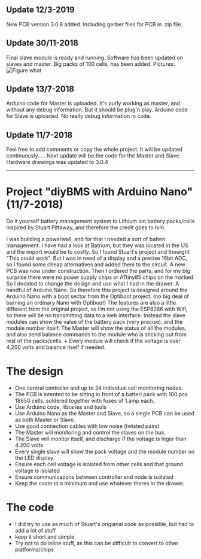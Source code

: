## Update 12/3-2019

New PCB version 3.0.8 added. Including gerber files for PCB in .zip file.


## Update 30/11-2018
Final slave module is ready and running. Software has been updated on slaves and master. Big packs of 100 cells, has been added. 
Pictures:
![Figure what](https://github.com/tvixen/diy-BMS-with-Arduino-Nano/blob/master/BMS_with_Nano-Circuit/Version%203.0.8/DSC_0835.JPG?raw=true "Figure")

## Update 13/7-2018

Arduino code for Master is uploaded. It's purly working as master, and without any debug information. But it should be plug'n play.
Arduino code for Slave is uploaded. No really debug information in code.


## Update 11/7-2018

Feel free to add comments or copy the whole project. It will be updated continuously.....
Next update will be the code for the Master and Slave.
Hardware drawings was updated to 3.0.4

-------------------------------------------------------------------------------------------------------------------------------

# Project "diyBMS with Arduino Nano" (11/7-2018)
Do it yourself battery management system to Lithium ion battery packs/cells
Inspired by Stuart Pittaway, and therefore the credit goes to him.

I was building a powerwall, and for that I needed a sort of batteri management. I have had a look at Batrium, but they was located in the US and the import would be to costly. So I found 
Stuart's project and thourght "This could work". But I was in need of a display and a precise 16bit ADC, so I found some cheap alternatives and added them to the circuit. A new PCB was now under construction.
Then I ordered the parts, and for my big surprise there were no power supply chips or ATtiny85 chips on the marked. So I decided to change the design and use what I had in the drawer. A handful of Arduino Nano.
So therefore this project is designed around the Arduino Nano with a boot sector from the Optiboot project. (no big deal of burning an ordinary Nano with Optiboot) 
The features are also a little different from the original project, as I’m not using the ESP8266 with Wifi, so there will be no transmitting data to a web interface.
Instead the slave modules can show the value of the battery pack (very precise), and the module number itself. The Master will show the status of all the modules, and also send balance commands 
to the module who is sticking out from rest of the packs/cells. + Every module will check if the voltage is over 4.200 volts and balance itself if needed. 




# The design

* One central controller and up to 24 individual cell monitoring nodes.
* The PCB is intented to be sitting in front of a batteri pack with 100.pcs 18650 cells, soldered together with fuses of 1.amp each.
* Use Arduino code, libraries and tools
* Use Arduino Nano as the Master and Slave, so a single PCB can be used as both Master or Slave. 
* Use good connection cables with low noise (twisted pairs)
* The Master will monitoring and control the slaves on the bus.
* The Slave will monitor itself, and discharge if the voltage is higer than 4.200 volts.
* Every single slave will show the pack voltage and the module number on the LED display.
* Ensure each cell voltage is isolated from other cells and that ground voltage is isolated
* Ensure communications between controller and node is isolated
* Keep the coste to a minimum and use whatever theres in the drawer.


# The code

* I did try to use as much of Stuart's origianal code as possible, but had to add a lot of stuff 
* keep it short and simple
* Try not to do inline stuff, as this can be difficult to convert to other platforms/chips
